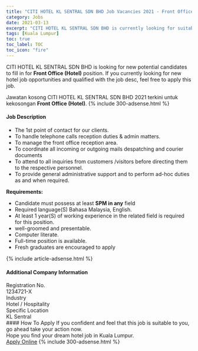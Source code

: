 ```yaml
---
title: "CITI HOTEL KL SENTRAL SDN BHD Job Vacancies 2021 - Front Office (Hotel)" 
category: Jobs 
date: 2021-03-13 
excerpt: "CITI HOTEL KL SENTRAL SDN BHD is currently looking for suitable person to fill in the Front Office (Hotel) which positioned at Kuala Lumpur" 
tags: [Kuala Lumpur] 
toc: true 
toc_label: TOC 
toc_icon: "fire" 
--- 
```


<p>CITI HOTEL KL SENTRAL SDN BHD is looking for new potential candidates to fill in for <b>Front Office (Hotel)</b> position. If you currently looking for new hotel job opportunities and qualified with the job desc, feel free to apply this job.
</p>Jawatan kosong CITI HOTEL KL SENTRAL SDN BHD 2021 terkini untuk kekosongan <b>Front Office (Hotel)</b>. 
{% include 300-adsense.html %} 
<div><div><h4>Job Description</h4></div><div><div><span><div><ul><li>The 1st point of contact for our clients.</li><li>To handle telephone calls reception duties &amp; admin matters.</li><li>To manage the front office reception area.</li><li>To coordinate all incoming or outgoing mails despatching and courier documents</li><li>To attend to all inquiries from customers /visitors before directing them to the respective personnel.</li><li>To provide general administrative support and to perform ad-hoc duties as and when required.</li></ul><p><strong>Requirements:</strong></p><ul><li>Candidate must possess at least&#160;<strong>SPM&#160;in any</strong> field</li><li>Required language(S) Bahasa Malaysia, English.</li><li>At least 1 year(S) of working experience in the related field is required for this position.</li><li>well-groomed and presentable.</li><li>Computer literate.</li><li>Full-time position is available.</li><li>Fresh graduates are encouraged to apply</li></ul></div></span></div></div></div> 
{% include article-adsense.html %} 
<div><div><h4>Additional Company Information</h4></div><div><div><div><div><div><div><div><span>Registration No.</span></div><div><span>1234721-X</span></div></div></div></div><div><div><div><div><span>Industry</span></div><div><span>Hotel / Hospitality</span></div></div></div></div><div><div><div><div><span>Specific Location</span></div><div><span>KL Sentral</span></div></div></div></div></div></div></div></div> 
#### How To Apply 
If you confident and feel that this job is suitable to you, go ahead take your action now. <br/> 
Hope you find your dream hotel job in Kuala Lumpur. <br/> 
<a href="https://www.jobstreet.com.my/en/job/front-office-hotel-4500256?jobId=jobstreet-my-job-4500256" class="btn btn--info" target="_blank" rel="nofollow noopenner">Apply Online</a> 
{% include 300-adsense.html %} 